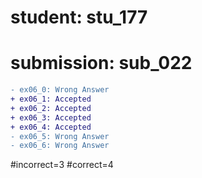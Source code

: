 # student: stu_177
# submission: sub_022

```diff
- ex06_0: Wrong Answer
+ ex06_1: Accepted
+ ex06_2: Accepted
+ ex06_3: Accepted
+ ex06_4: Accepted
- ex06_5: Wrong Answer
- ex06_6: Wrong Answer
```
#incorrect=3
#correct=4
